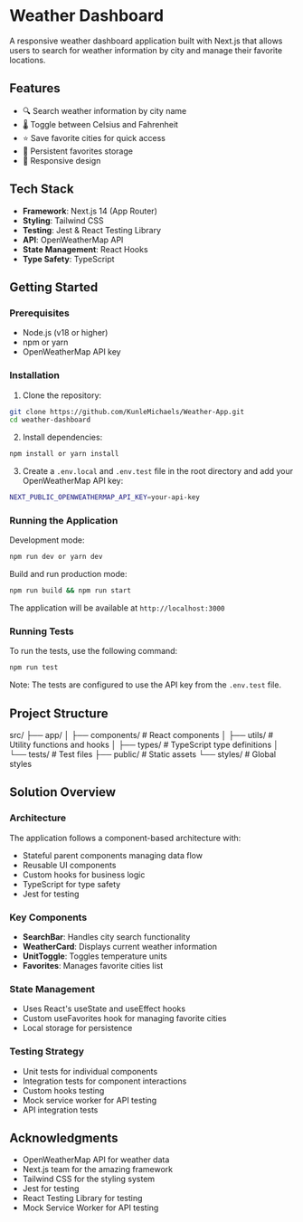 # Weather Dashboard

A responsive weather dashboard application built with Next.js that allows users to search for weather information by city and manage their favorite locations.

## Features

- 🔍 Search weather information by city name
- 🌡️ Toggle between Celsius and Fahrenheit
- ⭐ Save favorite cities for quick access
- 💾 Persistent favorites storage
- 📱 Responsive design

## Tech Stack

- **Framework**: Next.js 14 (App Router)
- **Styling**: Tailwind CSS
- **Testing**: Jest & React Testing Library
- **API**: OpenWeatherMap API
- **State Management**: React Hooks
- **Type Safety**: TypeScript

## Getting Started

### Prerequisites

- Node.js (v18 or higher)
- npm or yarn
- OpenWeatherMap API key

### Installation

1. Clone the repository:

```bash
git clone https://github.com/KunleMichaels/Weather-App.git
cd weather-dashboard
```

2. Install dependencies:

```bash
npm install or yarn install
```

3. Create a `.env.local` and `.env.test` file in the root directory and add your OpenWeatherMap API key:

```bash
NEXT_PUBLIC_OPENWEATHERMAP_API_KEY=your-api-key
```

### Running the Application

Development mode:

```bash
npm run dev or yarn dev
```

Build and run production mode:

```bash
npm run build && npm run start
```

The application will be available at `http://localhost:3000`

### Running Tests

To run the tests, use the following command:

```bash
npm run test
```

Note: The tests are configured to use the API key from the `.env.test` file.

## Project Structure

src/
├── app/
│ ├── components/ # React components
│ ├── utils/ # Utility functions and hooks
│ ├── types/ # TypeScript type definitions
│ └── tests/ # Test files
├── public/ # Static assets
└── styles/ # Global styles


## Solution Overview

### Architecture

The application follows a component-based architecture with:
- Stateful parent components managing data flow
- Reusable UI components
- Custom hooks for business logic
- TypeScript for type safety
- Jest for testing

### Key Components

- **SearchBar**: Handles city search functionality
- **WeatherCard**: Displays current weather information
- **UnitToggle**: Toggles temperature units
- **Favorites**: Manages favorite cities list

### State Management

- Uses React's useState and useEffect hooks
- Custom useFavorites hook for managing favorite cities
- Local storage for persistence

### Testing Strategy

- Unit tests for individual components
- Integration tests for component interactions
- Custom hooks testing
- Mock service worker for API testing
- API integration tests

## Acknowledgments

- OpenWeatherMap API for weather data
- Next.js team for the amazing framework
- Tailwind CSS for the styling system
- Jest for testing
- React Testing Library for testing
- Mock Service Worker for API testing
